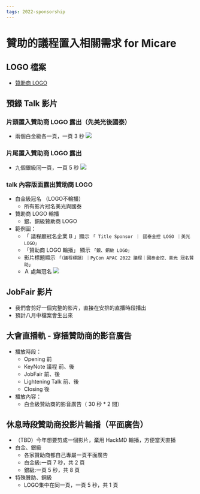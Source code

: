 ```yaml
---
tags: 2022-sponsorship
---
```

# 贊助的議程置入相關需求 for Micare

## LOGO 檔案
- [贊助商 LOGO](https://drive.google.com/drive/folders/18Hmc9UT2gkGHMm4PUDTJVQ8mX0neWfqU?usp=sharing)

## 預錄 Talk 影片
### 片頭置入贊助商 LOGO 露出（先美光後國泰）
- 兩個白金級各一頁，一頁 3 秒
    ![](https://i.imgur.com/DFCW8lw.png)
 
### 片尾置入贊助商 LOGO 露出
- 九個銀級同一頁，一頁 5 秒
    ![](https://i.imgur.com/ikeD8Dn.jpg)


### talk 內容版面露出贊助商 LOGO 
- 白金級冠名 （LOGO不輪播）
    - 所有影片冠名美光與國泰
- 贊助商 LOGO 輪播
    - 銀、銅級贊助商 LOGO
- 範例圖：
    - 「 議程廳冠名企業 B 」顯示
`「 Title Sponsor ｜ 國泰金控 LOGO ｜美光 LOGO」`
    - 「贊助商 LOGO 輪播」 顯示 
`「銀、銅級 LOGO」`
    - 影片標題顯示
 `「（議程標題）｜PyCon APAC 2022 議程｜國泰金控、美光 冠名贊助」`
     - Ａ 處無冠名
    ![](https://i.imgur.com/mfDXHCS.png)
    


## JobFair 影片
- 我們會剪好一個完整的影片，直接在安排的直播時段播出
- 預計八月中檔案會生出來

## 大會直播軌 - 穿插贊助商的影音廣告
- 播放時段：
    - Opening 前
    - KeyNote 議程 前、後
    - JobFair 前、後
    - Lightening Talk 前、後
    - Closing 後
- 播放內容：
    - 白金級贊助商的影音廣告（ 30 秒 * 2 間）

## 休息時段贊助商投影片輪播（平面廣告）
- （TBD）今年想要剪成一個影片，棄用 HackMD 輪播，方便當天直播
- 白金、銀級
    - 各家贊助商都自己專屬一頁平面廣告
    - 白金級:一頁 7 秒，共 2 頁
    - 銀級:一頁 5 秒，共 8 頁
- 特殊贊助、銅級
    - LOGO集中在同一頁，一頁 5 秒，共 1 頁
